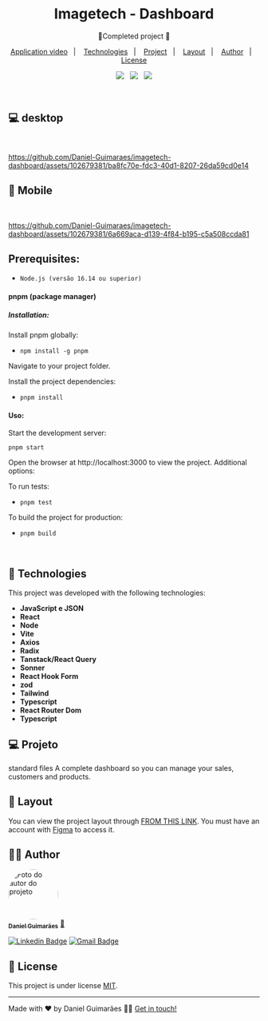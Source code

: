 <h1 align="center"> Imagetech - Dashboard </h1>

<p align="center">
	🚀Completed project 🚀
</p>

<p align="center">
  <a href="#-application-video">Application video</a>&nbsp;&nbsp;&nbsp;|&nbsp;&nbsp;&nbsp;
  <a href="#-technologies">Technologies</a>&nbsp;&nbsp;&nbsp;|&nbsp;&nbsp;&nbsp;
  <a href="#-project">Project</a>&nbsp;&nbsp;&nbsp;|&nbsp;&nbsp;&nbsp;
  <a href="#-layout">Layout</a>&nbsp;&nbsp;&nbsp;|&nbsp;&nbsp;&nbsp;
  <a href="#-Author">Author</a>&nbsp;&nbsp;&nbsp;|&nbsp;&nbsp;&nbsp;
  <a href="#-License">License</a>
</p>

<p align="center">
  <p align="center">
  <img src="https://img.shields.io/static/v1?label=license&message=MIT&color=8022F5&style=flat">&nbsp;&nbsp;
  <img src="https://img.shields.io/static/v1?label=Tecnologias&message=14&color=A8A60C&style=flat">&nbsp;&nbsp;
  <a href="https://www.linkedin.com/in/daniel-guimaraes-vieira/"><img src="https://img.shields.io/static/v1?label=feito%20por&message=Daniel&color=4B00A8&style=flat"></a>
</p>

<br>

<h2>
   💻 desktop
</h2>&nbsp;



https://github.com/Daniel-Guimaraes/imagetech-dashboard/assets/102679381/ba8fc70e-fdc3-40d1-8207-26da59cd0e14



<h2>
   📱 Mobile
</h2>&nbsp;




https://github.com/Daniel-Guimaraes/imagetech-dashboard/assets/102679381/6a669aca-d139-4f84-b195-c5a508ccda81




## Prerequisites:

- `Node.js (versão 16.14 ou superior)`

#### pnpm (package manager)
##### Installation:

Install pnpm globally:

- `npm install -g pnpm`

Navigate to your project folder.

Install the project dependencies:

- `pnpm install`

#### Uso:

Start the development server:

`pnpm start`

Open the browser at http://localhost:3000 to view the project.
Additional options:

To run tests:

- `pnpm test`

To build the project for production:

- `pnpm build`
<br />



## 🚀 Technologies

This project was developed with the following technologies:

- **JavaScript e JSON**
- **React**
- **Node**
- **Vite**
- **Axios**
- **Radix**
- **Tanstack/React Query**
- **Sonner**
- **React Hook Form**
- **zod**
- **Tailwind**
- **Typescript**
- **React Router Dom**
- **Typescript**
  

## 💻 Projeto

standard files 
A complete dashboard so you can manage your sales, customers and products.

## 🔖 Layout

You can view the project layout through [FROM THIS LINK](https://www.figma.com/file/gpqavL469k0pPUGOmAQEM9/Explorer-Lab-%2301/duplicate). You must have an account with [Figma](https://figma.com) to access it.

## 👨‍💻 Author

<a href="https://www.linkedin.com/in/daniel-guimaraes-vieira/">
 <img style="border-radius: 50%;" src="https://avatars.githubusercontent.com/u/102679381?s=400&u=455e0e12c6d9f088ef8ff8f33bd2205f4847476e&v=4" width="100px;" alt="Foto do autor do projeto"/>
 <br />
 <sub><b>Daniel Guimarães</b></sub></a> <a href="https://www.linkedin.com/in/daniel-guimaraes-vieira/" title="Author Daniel">🚀</a>
 <br />

[![Linkedin Badge](https://img.shields.io/badge/-Daniel-blue?style=flat-square&logo=Linkedin&logoColor=white&link=https://www.linkedin.com/in/daniel-guimaraes-vieira/)](https://www.linkedin.com/in/daniel-guimaraes-vieira/)
[![Gmail Badge](https://img.shields.io/badge/-daniel.guimaraes.vieira.dev@gmail.com-c14438?style=flat-square&logo=Gmail&logoColor=white&link=mailto:daniel.guimaraes.vieira.dev@gmail.com)](mailto:daniel.guimaraes.vieira.dev@gmail.com)

## 📝 License

This project is under license [MIT](./LICENSE).

---

Made with ❤️ by Daniel Guimarães 👋🏽 [Get in touch!](https://www.linkedin.com/in/daniel-guimaraes-vieira/)








